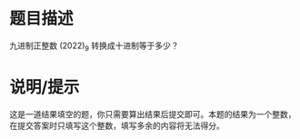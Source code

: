 # 题目描述

九进制正整数 $(2022)_9$ 转换成十进制等于多少？

# 说明/提示

这是一道结果填空的题，你只需要算出结果后提交即可。本题的结果为一个整数，在提交答案时只填写这个整数，填写多余的内容将无法得分。
